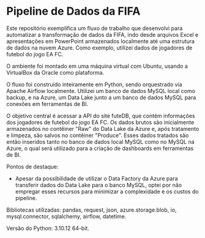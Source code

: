 # Pipeline de Dados da FIFA

Este repositório exemplifica um fluxo de trabalho que desenvolvi para automatizar a transformação de dados da FIFA, indo desde arquivos Excel e apresentações em PowerPoint armazenados localmente até uma estrutura de dados na nuvem Azure. Como exemplo, utilizei dados de jogadores de futebol do jogo EA FC.

O ambiente foi montado em uma máquina virtual com Ubuntu, usando a VirtualBox da Oracle como plataforma.

O fluxo foi construído inteiramente em Python, sendo orquestrado via Apache Airflow localmente. Utilizei um banco de dados MySQL local como backup, e na Azure, um Data Lake junto a um banco de dados MySQL para conexões em ferramentas de BI.

O objetivo central é acessar a API do site futeDB, que contém informações dos jogadores de futebol do jogo EA FC. Os dados brutos são inicialmente armazenados no contêiner "Raw" do Data Lake da Azure e, após tratamento e limpeza, são salvos no contêiner "Produce". Esses dados tratados são então inseridos tanto no banco de dados local MySQL como no MySQL na Azure, o qual será utilizado para a criação de dashboards em ferramentas de BI.

Pontos de destaque:
- Apesar da possibilidade de utilizar o Data Factory da Azure para transferir dados do Data Lake para o banco MySQL, optei por não empregar esses recursos para minimizar a complexidade e os custos do pipeline.

Bibliotecas utilizadas: pandas, request, json, azure.storage.blob, io, mysql.connector, sqlalchemy, airflow, datetime.

Versão do Python: 3.10.12 64-bit.